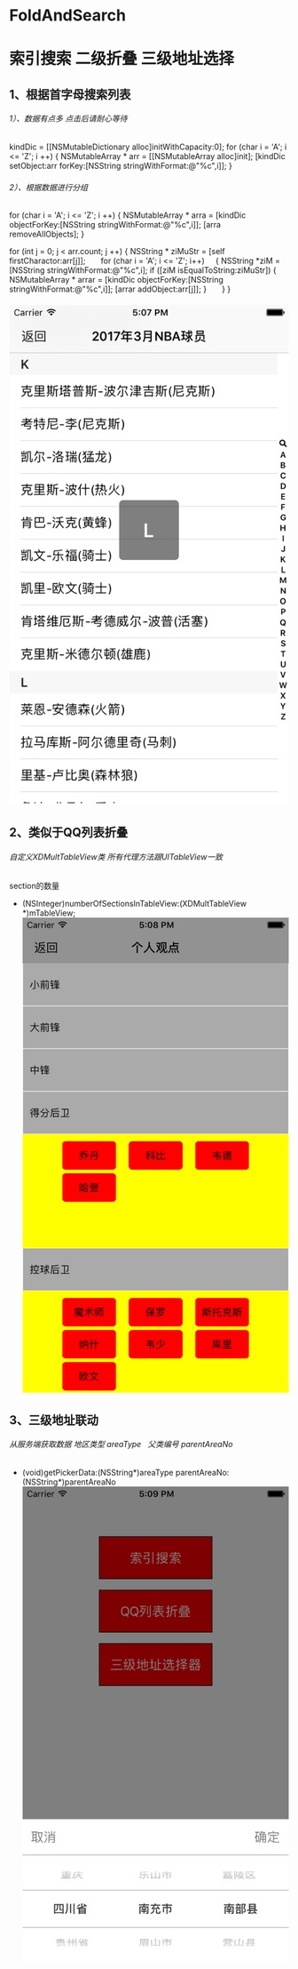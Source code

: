 # FoldAndSearch
# 索引搜索 二级折叠 三级地址选择   

## 1、根据首字母搜索列表
###### 1）、数据有点多 点击后请耐心等待
kindDic = [[NSMutableDictionary alloc]initWithCapacity:0];
for (char i = 'A'; i <= 'Z'; i ++)
{
       NSMutableArray * arr = [[NSMutableArray alloc]init];
       [kindDic setObject:arr forKey:[NSString stringWithFormat:@"%c",i]];
   }
    
###### 2）、根据数据进行分组
 for (char i = 'A'; i <= 'Z'; i ++)
{
       NSMutableArray * arra = [kindDic objectForKey:[NSString stringWithFormat:@"%c",i]];
       [arra removeAllObjects];
}
    
for (int j = 0; j < arr.count; j ++)
{
       NSString * ziMuStr = [self firstCharactor:arr[j]];
       for (char i = 'A'; i <= 'Z'; i++)
       {
       NSString *ziM = [NSString stringWithFormat:@"%c",i];
       if ([ziM isEqualToString:ziMuStr])
            {
                NSMutableArray * arrar = [kindDic objectForKey:[NSString stringWithFormat:@"%c",i]];
                [arrar addObject:arr[j]];
            }
        }
 } 
######  ![索引](索引搜索.png)


## 2、类似于QQ列表折叠
###### 自定义XDMultTableView类 所有代理方法跟UITableView一致
section的数量
- (NSInteger)numberOfSectionsInTableView:(XDMultTableView *)mTableView;
![二级折叠](二级折叠.png)


## 3、三级地址联动
###### 从服务端获取数据 地区类型 areaType   父类编号 parentAreaNo
- (void)getPickerData:(NSString*)areaType parentAreaNo:(NSString*)parentAreaNo
![三级地址](三级地址滚动.png)
